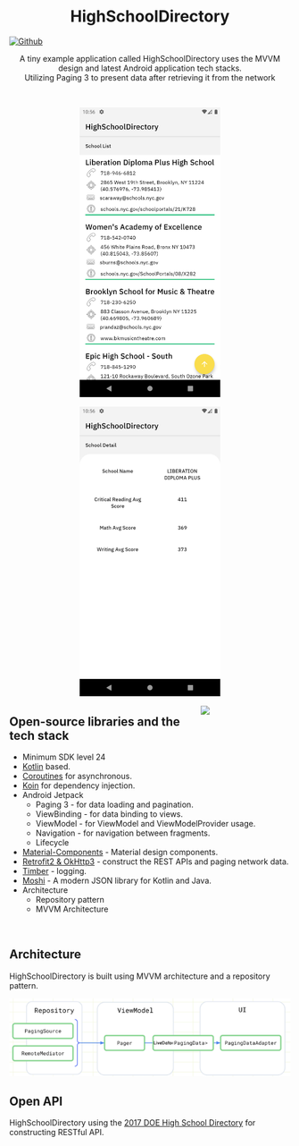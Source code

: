 <h1 align="center">HighSchoolDirectory</h1>

[![Github](https://img.shields.io/badge/-Github-000000?style=for-the-badge&logo=Github&logoColor=white)](https://github.com/rishabharora3)

<p align="center">  
A tiny example application called HighSchoolDirectory uses the MVVM design and latest Android application tech stacks.<br>
Utilizing Paging 3 to present data after retrieving it from the network
</p>
<br/>

<p align="center">
<img src="/previews/screenshot1.png" width="50%" height ="50%"/>
</p>
<p align="center">
<img src="/previews/screenshot2.png" width="50%" height ="50%"/>
</p>


<img src="/previews/preview.gif" align="right" width="32%"/>

## Open-source libraries and the tech stack
- Minimum SDK level 24
- [Kotlin](https://kotlinlang.org/) based.
- [Coroutines](https://github.com/Kotlin/kotlinx.coroutines) for asynchronous.
- [Koin](https://github.com/InsertKoinIO/koin) for dependency injection.
- Android Jetpack
  - Paging 3 -  for data loading and pagination.
  - ViewBinding - for data binding to views.
  - ViewModel -  for ViewModel and ViewModelProvider usage.
  - Navigation -  for navigation between fragments.
  - Lifecycle
- [Material-Components](https://github.com/material-components/material-components-android) - Material design components.
- [Retrofit2 & OkHttp3](https://github.com/square/retrofit) - construct the REST APIs and paging network data.
- [Timber](https://github.com/JakeWharton/timber) - logging.
- [Moshi](https://github.com/square/moshi/) - A modern JSON library for Kotlin and Java.
- Architecture
  - Repository pattern
  - MVVM Architecture
<br>

## Architecture
HighSchoolDirectory is built using MVVM architecture and a repository pattern.
<p align="center">
  <img src="/previews/architecture.png"/>
</p>

## Open API
HighSchoolDirectory using the [2017 DOE High School Directory](https://dev.socrata.com/foundry/data.cityofnewyork.us/s3k6-pzi2) for constructing RESTful API.<br>
